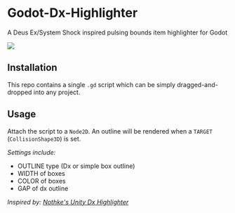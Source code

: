 # Godot-Dx-Highlighter
 A Deus Ex/System Shock inspired pulsing bounds item highlighter for Godot

![](https://github.com/sammburr/Godot-Dx-Highlighter/blob/257c6c0ab9dfa7ef344cf0fd237900600521fc59/demo.gif)

## Installation
This repo contains a single `.gd` script which can be simply dragged-and-dropped into any project.

## Usage
Attach the script to a `Node2D`. An outline will be rendered when a `TARGET` (`CollisionShape3D`) is set.

*Settings include:*
- OUTLINE type (Dx or simple box outline)
- WIDTH of boxes
- COLOR of boxes
- GAP of dx outline

*Inspired by: [Nothke's Unity Dx Highlighter](https://github.com/nothke/dx-highlighter)*
